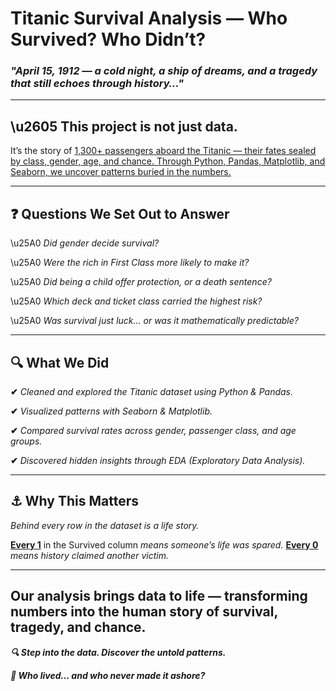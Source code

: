   #                                                              Titanic Survival Analysis — Who Survived? Who Didn’t?
###                                       *"April 15, 1912 — a cold night, a ship of dreams, and a tragedy that still echoes through history…"*
_________________

## **\u2605 This project is not just data.**
It’s the story of <ins>1,300+ passengers<ins> aboard the Titanic — their fates sealed by class, gender, age, and chance.
Through Python, Pandas, Matplotlib, and Seaborn, we uncover patterns buried in the numbers.
________________________

## ❓ **Questions We Set Out to Answer**

\u25A0 *Did gender decide survival?*

\u25A0 *Were the rich in First Class more likely to make it?*

\u25A0 *Did being a child offer protection, or a death sentence?*

\u25A0 *Which deck and ticket class carried the highest risk?*

\u25A0 *Was survival just luck… or was it mathematically predictable?*
_____________________

## **🔍 What We Did**

**✔**  *Cleaned and explored the Titanic dataset using Python & Pandas.*

**✔** *Visualized patterns with Seaborn & Matplotlib.*

**✔** *Compared survival rates across gender, passenger class, and age groups.*

**✔** *Discovered hidden insights through EDA (Exploratory Data Analysis).*
____________________________

## **⚓ Why This Matters**

*Behind every row in the dataset is a life story.*

**<ins>Every 1</ins>** in the Survived column *means someone’s life was spared.*
**<ins>Every 0</ins>** *means history claimed another victim.*
________________

## **Our analysis brings data to life — transforming numbers into the human story of survival, tragedy, and chance.**

***🔍 Step into the data. Discover the untold patterns.***

***📍 Who lived… and who never made it ashore?***

